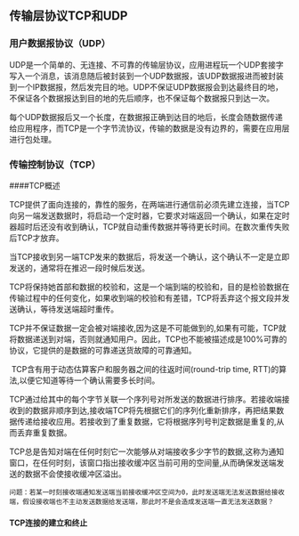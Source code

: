 ## 传输层协议TCP和UDP

### 用户数据报协议（UDP）

​	UDP是一个简单的、无连接、不可靠的传输层协议，应用进程玩一个UDP套接字写入一个消息，该消息随后被封装到一个UDP数据报，该UDP数据报进而被封装到一个IP数据报，然后发完目的地。UDP不保证UDP数据报会到达最终目的地，不保证各个数据报达到目的地的先后顺序，也不保证每个数据报只到达一次。

​	每个UDP数据报后又一个长度，在数据报正确到达目的地后，长度会随数据传递给应用程序，而TCP是一个字节流协议，传输的数据是没有边界的，需要在应用层进行包处理。

### 传输控制协议（TCP）

####TCP概述

​	TCP提供了面向连接的，靠性的服务，在两端进行通信前必须先建立连接，当TCP向另一端发送数据时，将启动一个定时器，它要求对端返回一个确认，如果在定时器超时后还没有收到确认，TCP就自动重传数据并等待更长时间。在数次重传失败后TCP才放弃。

​	当TCP接收到另一端TCP发来的数据后，将发送一个确认，这个确认不一定是立即发送的，通常将在推迟一段时候后发送。

​	TCP将保持她首部和数据的校验和，这是一个端到端的校验和，目的是检验数据在传输过程中的任何变化，如果收到端的校验和有差错，TCP将丢弃这个报文段并发送确认，等待发送端超时重传。

​	TCP并不保证数据一定会被对端接收,因为这是不可能做到的,如果有可能，TCP就将数据递送到对端，否则就通知用户。因此，TCP也不能被描述成是100%可靠的协议，它提供的是数据的可靠递送货故障的可靠通知。

​	TCP含有用于动态估算客户和服务器之间的往返时间(round-trip time, RTT)的算法,以便它知道等待一个确认需要多长时间。

​	TCP通过给其中的每个字节关联一个序列号对所发送的数据进行排序。若接收端接收到的数据非顺序到达,接收端TCP将先根据它们的序列化重新排序，再把结果数据传递给接收应用。若接收到了重复数据，它将根据序列号判定数据是重复的,从而丢弃重复数据。

​	TCP总是告知对端在任何时刻它一次能够从对端接收多少字节的数据,这称为通知窗口，在任何时刻，该窗口指出接收缓冲区当前可用的空间量,从而确保发送端发送的数据不会使接收缓冲区溢出。

`问题：若某一时刻接收端通知发送端当前接收缓冲区空间为0，此时发送端无法发送数据给接收端，假设接收端也不主动发送数据给发送端，那此时不是会造成发送端一直无法发送数据？`

#### TCP连接的建立和终止

